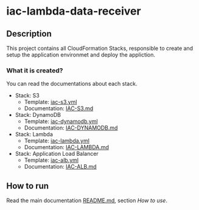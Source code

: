 # iac-lambda-data-receiver

## Description
This project contains all CloudFormation Stacks, responsible to create and setup the application environmet and deploy the appliction.

### What it is created?
You can read the documentations about each stack.

- Stack: S3
  - Template: [iac-s3.yml](./iac-s3.yml)
  - Documentation: [IAC-S3.md](./docs/IAC-S3.md)
- Stack: DynamoDB
  - Template: [iac-dynamodb.yml](./iac-dynamodb.yml)
  - Documentation: [IAC-DYNAMODB.md](./docs/IAC-DYNAMODB.md)
- Stack: Lambda
  - Template: [iac-lambda.yml](./iac-lambda.yml)
  - Documentation: [IAC-LAMBDA.md](./docs/IAC-LAMBDA.md)
- Stack: Application Load Balancer
  - Template: [iac-alb.yml](./iac-alb.yml)
  - Documentation: [IAC-ALB.md](./docs/IAC-ALB.md)

## How to run
Read the main documentation [README.md](../README.md), section *How to use*.
